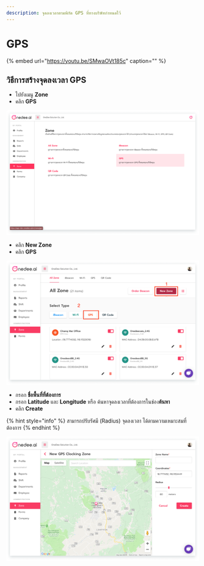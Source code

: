 ```yaml
---
description: จุดลงเวลาตามพิกัด GPS ที่ทางบริษัทกำหนดไว้
---
```


# GPS

{% embed url="https://youtu.be/SMwaOVt185c" caption="" %}

## วิธีการสร้างจุดลงเวลา GPS

* ไปยังเมนู **Zone**
* คลิก **GPS**

![](../../.gitbook/assets/app.onedee-12.1.png)

* คลิก **New Zone**
* คลิก **GPS**

![](../../.gitbook/assets/app.onedee-16-copy-3.png)

* กรอก **ชื่อพื้นที่ที่ต้องการ**
* กรอก **Latitude** และ **Longitude** หรือ ค้นหาจุดลงเวลาที่ต้องการในช่อง**ค้นหา**
* คลิก **Create**

{% hint style="info" %}
สามารถปรับรัศมี \(Radius\) จุดลงเวลา ได้ตามความเหมาะสมที่ต้องการ
{% endhint %}

![](../../.gitbook/assets/app.onedee-15.1.png)

